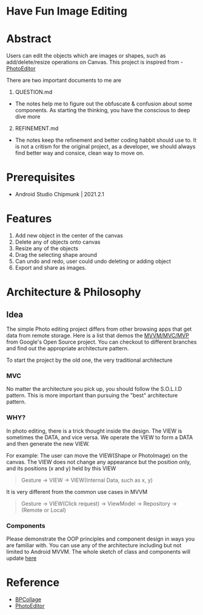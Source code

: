 # Have Fun Image Editing

# Abstract
Users can edit the objects which are images or shapes, such as add/delete/resize operations on Canvas. This project is inspired from - [PhotoEditor](https://github.com/burhanrashid52/PhotoEditor)

There are two important documents to me are
1. QUESTION.md
  - The notes help me to figure out the obfuscate & confusion about some components. As starting the thinking, you have the conscious to deep dive more
2. REFINEMENT.md
  - The notes keep the refinement and better coding habbit should use to. It is not a critism for the original project, as a developer, we should always find better way and consice, clean way to move on.

# Prerequisites
- Android Studio Chipmunk | 2021.2.1

# Features
1. Add new object in the center of the canvas
2. Delete any of objects onto canvas
3. Resize any of the objects
4. Drag the selecting shape around
5. Can undo and redo, user could undo deleting or adding object
6. Export and share as images.

# Architecture & Philosophy
## Idea
The simple Photo editing project differs from other browsing apps that get data from remote storage. Here is a list that demos the [MVVM/MVC/MVP](https://github.com/android/architecture-samples) from Google's Open Source project. You can checkout to different branches and find out the appropriate architecture pattern.

To start the project by the old one, the very traditional architecture

### MVC
No matter the architecture you pick up, you should follow the S.O.L.I.D pattern. This is more important than pursuing the "best" architecture pattern.

### WHY?
In photo editing, there is a trick thought inside the design. The VIEW is sometimes the DATA, and vice versa. We operate the VIEW to form a DATA and then generate the new VIEW.

For example:
The user can move the VIEW(Shape or PhotoImage) on the canvas. The VIEW does not change any appearance but the position only, and its positions (x and y) held by this VIEW

> Gesture -> VIEW -> VIEW(Internal Data, such as x, y)

It is very different from the common use cases in MVVM

> Gesture -> VIEW(Click request) -> ViewModel -> Repository -> (Remote or Local)

### Components
Please demonstrate the OOP principles and component design in ways you are familiar with. You can use any of the architecture including but not limited to Android MVVM.
The whole sketch of class and components will update [here](https://app.diagrams.net/#G1z8-ujAls_4BCl_PveP2SQTaGk8Po57jR)



# Reference
- [BPCollage](https://github.com/chemickypes/BPCollage)
- [PhotoEditor](https://github.com/burhanrashid52/PhotoEditor)